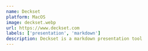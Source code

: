 ```yaml
---
name: Deckset
platform: MacOS
image: deckset.webp
url: https://www.deckset.com
labels: ['presentation', 'markdown']
description: Deckset is a markdown presentation tool
---
```



